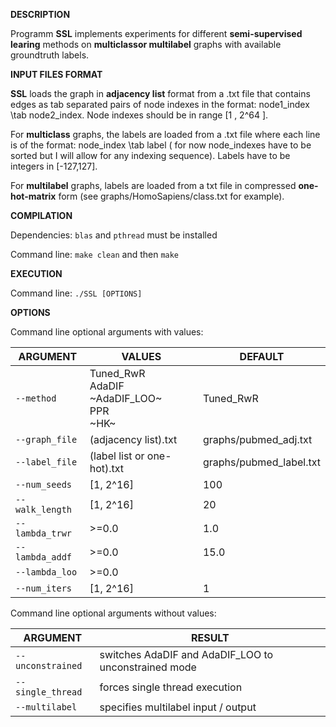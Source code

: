 __DESCRIPTION__

Programm __SSL__ implements experiments for different __semi-supervised learing__ methods on __multiclassor multilabel__ graphs with available groundtruth labels. 

__INPUT FILES FORMAT__

__SSL__ loads the graph in __adjacency list__ format from a .txt file that contains edges as tab separated pairs of node indexes in the format: node1_index \tab node2_index. Node indexes should be in range [1 , 2^64 ]. 

For __multiclass__ graphs, the labels are loaded from a .txt file where each line is of the format: node_index \tab label ( for now node_indexes have to be sorted but I will allow for any indexing sequence). Labels have to be integers in [-127,127]. 

For __multilabel__ graphs, labels are loaded from a txt file in compressed __one-hot-matrix__ form (see graphs/HomoSapiens/class.txt for example).


__COMPILATION__

Dependencies: `blas` and `pthread`  must be installed

Command line: `make clean` and then `make`

__EXECUTION__
		      	 
Command line: `./SSL [OPTIONS]`

__OPTIONS__

Command line optional arguments with values:

ARGUMENT | VALUES | DEFAULT
-------- | ------ | -------
`--method` |  Tuned_RwR <br/> AdaDIF <br/> ~AdaDIF_LOO~ <br/> PPR <br/> ~HK~ | Tuned_RwR   	
`--graph_file` | (adjacency list).txt | graphs/pubmed_adj.txt
`--label_file` | (label list or one-hot).txt | graphs/pubmed_label.txt
`--num_seeds` | [1, 2^16] | 100
`--walk_length` | [1, 2^16] | 20
`--lambda_trwr` | >=0.0 | 1.0
`--lambda_addf` | >=0.0 | 15.0
`--lambda_loo` | >=0.0 |     
`--num_iters` | [1, 2^16] | 1

Command line optional arguments without values:

ARGUMENT | RESULT
-------- | ------
`--unconstrained` | switches AdaDIF and AdaDIF_LOO to unconstrained mode
`--single_thread` | forces single thread execution
`--multilabel` | specifies multilabel input / output















